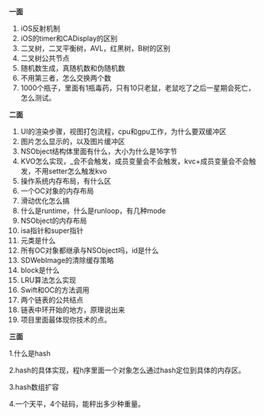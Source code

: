 

**一面**

1. iOS反射机制
2. iOS的timer和CADisplay的区别
3. 二叉树，二叉平衡树，AVL，红黑树，B树的区别
4. 二叉树公共节点
5. 随机数生成，真随机数和伪随机数
6. 不用第三者，怎么交换两个数
7. 1000个瓶子，里面有1瓶毒药，只有10只老鼠，老鼠吃了之后一星期会死亡，怎么测试。

**二面**

1. UI的渲染步骤，视图打包流程，cpu和gpu工作，为什么要双缓冲区
2. 图片怎么显示的，以及图片缓冲区
3. NSObject结构体里面有什么，大小为什么是16字节
4. KVO怎么实现，_会不会触发，成员变量会不会触发，kvc+成员变量会不会触发，不用setter怎么触发kvo
5. 操作系统内存布局，有什么区
6. 一个OC对象的内存布局
7. 滑动优化怎么搞
8. 什么是runtime，什么是runloop，有几种mode
9. NSObject的内存布局
10. isa指针和super指针
11. 元类是什么
12. 所有OC对象都继承与NSObject吗，id是什么
13. SDWebImage的清除缓存策略
14. block是什么
15. LRU算法怎么实现
16. Swift和OC的方法调用
17. 两个链表的公共结点
18. 链表中环开始的地方，原理说出来
19. 项目里面最体现你技术的点。

**三面**

1.什么是hash

2.hash的具体实现，程h序里面一个对象怎么通过hash定位到具体的内存区。

3.hash数组扩容

4.一个天平，4个砝码，能秤出多少种重量。

